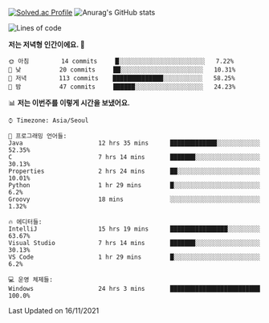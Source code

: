 

<!--
**PungwonLee/PungwonLee** is a ✨ _special_ ✨ repository because its `README.md` (this file) appears on your GitHub profile.

Here are some ideas to get you started:

- 🔭 I’m currently working on ...
- 🌱 I’m currently learning ...
- 👯 I’m looking to collaborate on ...
- 🤔 I’m looking for help with ...
- 💬 Ask me about ...
- 📫 How to reach me: ...
- 😄 Pronouns: ...
- ⚡ Fun fact: ...
-->
[![Solved.ac Profile](http://mazassumnida.wtf/api/v2/generate_badge?boj=vnddnjs00)](https://solved.ac/vnddnjs00/)
![Anurag's GitHub stats](https://github-readme-stats.vercel.app/api?username=PungwonLee&show_icons=true&theme=radical)
<!--START_SECTION:waka-->
![Lines of code](https://img.shields.io/badge/%EC%A0%80%EB%8A%94%20%EC%97%AC%ED%83%9C%EA%B9%8C%EC%A7%80%20-80438%20%EC%A4%84%EC%9D%98%20%EC%BD%94%EB%93%9C%EB%A5%BC%20%EC%9E%91%EC%84%B1%ED%96%88%EC%96%B4%EC%9A%94.-blue)

**저는 저녁형 인간이에요. 🦉** 

```text
🌞 아침         14 commits     █░░░░░░░░░░░░░░░░░░░░░░░░   7.22% 
🌆 낮　         20 commits     ██░░░░░░░░░░░░░░░░░░░░░░░   10.31% 
🌃 저녁         113 commits    ██████████████░░░░░░░░░░░   58.25% 
🌙 밤　         47 commits     ██████░░░░░░░░░░░░░░░░░░░   24.23%

```


📊 **저는 이번주를 이렇게 시간을 보냈어요.** 

```text
⌚︎ Timezone: Asia/Seoul

💬 프로그래밍 언어들: 
Java                     12 hrs 35 mins      █████████████░░░░░░░░░░░░   52.35% 
C                        7 hrs 14 mins       ███████░░░░░░░░░░░░░░░░░░   30.13% 
Properties               2 hrs 24 mins       ██░░░░░░░░░░░░░░░░░░░░░░░   10.01% 
Python                   1 hr 29 mins        █░░░░░░░░░░░░░░░░░░░░░░░░   6.2% 
Groovy                   18 mins             ░░░░░░░░░░░░░░░░░░░░░░░░░   1.32%

🔥 에디터들: 
IntelliJ                 15 hrs 19 mins      ████████████████░░░░░░░░░   63.67% 
Visual Studio            7 hrs 14 mins       ███████░░░░░░░░░░░░░░░░░░   30.13% 
VS Code                  1 hr 29 mins        █░░░░░░░░░░░░░░░░░░░░░░░░   6.2%

💻 운영 체제들: 
Windows                  24 hrs 3 mins       █████████████████████████   100.0%

```


 Last Updated on 16/11/2021
<!--END_SECTION:waka-->
